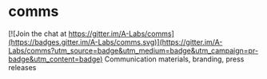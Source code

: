 # comms

[![Join the chat at https://gitter.im/A-Labs/comms](https://badges.gitter.im/A-Labs/comms.svg)](https://gitter.im/A-Labs/comms?utm_source=badge&utm_medium=badge&utm_campaign=pr-badge&utm_content=badge)
Communication materials, branding, press releases
